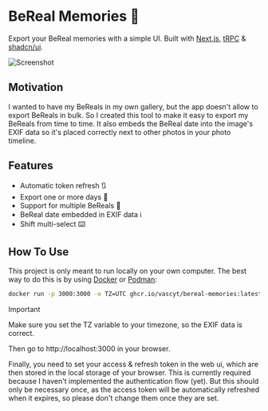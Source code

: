 
# BeReal Memories 📸
Export your BeReal memories with a simple UI. Built with [Next.js](https://nextjs.org/), [tRPC](https://trpc.io/) & [shadcn/ui](https://ui.shadcn.com/).

![Screenshot](https://r2.vasc.dev/images/5Afyl.png)
## Motivation
I wanted to have my BeReals in my own gallery, but the app doesn't allow to export BeReals in bulk. So I created this tool to make it easy to export my BeReals from time to time. It also embeds the BeReal date into the image's EXIF data so it's placed correctly next to other photos in your photo timeline.
## Features

- Automatic token refresh 🔃
- Export one or more days 📅
- Support for multiple BeReals 🤳
- BeReal date embedded in EXIF data ℹ️
- Shift multi-select ⌨️


## How To Use
This project is only meant to run locally on your own computer. The best way to do this is by using [Docker](https://www.docker.com/) or [Podman](http://podman.io/):

```bash
docker run -p 3000:3000 -e TZ=UTC ghcr.io/vascyt/bereal-memories:latest
```
> [!IMPORTANT]
> Make sure you set the TZ variable to your timezone, so the EXIF data is correct.

Then go to http://localhost:3000 in your browser.

Finally, you need to set your access & refresh token in the web ui, which are then stored in the local storage of your browser. This is currently required because I haven't implemented the authentication flow (yet). But this should only be necessary once, as the access token will be automatically refreshed when it expires, so please don't change them once they are set.